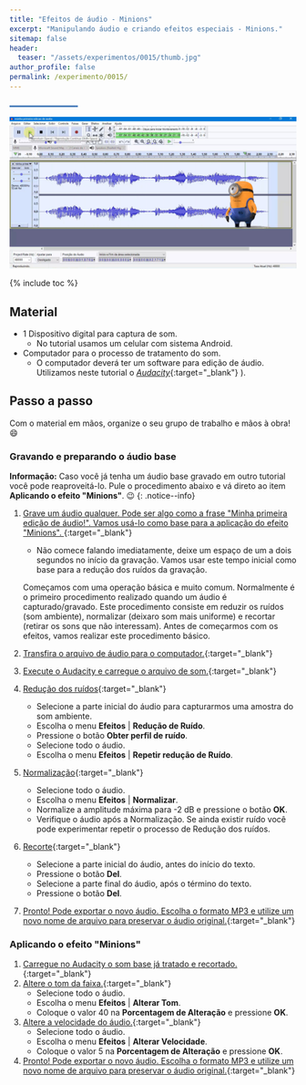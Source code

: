 ```yaml
---
title: "Efeitos de áudio - Minions"
excerpt: "Manipulando áudio e criando efeitos especiais - Minions."
sitemap: false 
header: 
  teaser: "/assets/experimentos/0015/thumb.jpg" 
author_profile: false
permalink: /experimento/0015/
---
```

![Linha separadora](/assets/images/line.jpg)

![Onde de áudio](/assets/experimentos/0015/thumb.jpg)

{% include toc %}

## Material
* 1 Dispositivo digital para captura de som.
  - No tutorial usamos um celular com sistema Android.
* Computador para o processo de tratamento do som. 
  * O computador deverá ter um software para edição de áudio. Utilizamos neste tutorial o [*Audacity*](https://www.audacityteam.org/download/){:target="_blank"} ).

## Passo a passo
Com o material em mãos, organize o seu grupo de trabalho e mãos à obra! :smile:

### Gravando e preparando o áudio base

**Informação:** Caso você já tenha um áudio base gravado em outro tutorial você pode reaproveitá-lo. Pule o procedimento abaixo e vá direto ao item **Aplicando o efeito "Minions"**. :wink:
{: .notice--info}

1. [Grave um áudio qualquer. Pode ser algo como a frase "Minha primeira edição de áudio!". Vamos usá-lo como base para a aplicação do efeito "Minions". ](https://youtu.be/vxsp198lIfQ){:target="_blank"}
   - Não comece falando imediatamente, deixe um espaço de um a dois segundos no início da gravação. Vamos usar este tempo inicial como base para a redução dos ruídos da gravação. 

   Começamos com uma operação básica e muito comum. Normalmente é o primeiro procedimento realizado quando um áudio é capturado/gravado. Este procedimento consiste em reduzir os ruídos (som ambiente), normalizar (deixaro som mais uniforme) e recortar (retirar os sons que não interessam). Antes de começarmos com os efeitos, vamos realizar este procedimento básico.

1. [Transfira o arquivo de áudio para o computador.](https://youtu.be/vxsp198lIfQ?t=29s){:target="_blank"}
1. [Execute o Audacity e carregue o arquivo de som.](https://youtu.be/vxsp198lIfQ?t=53s){:target="_blank"}
1. [Redução dos ruídos](https://youtu.be/vxsp198lIfQ?t=1m12s){:target="_blank"}
    - Selecione a parte inicial do áudio para capturarmos uma amostra do som ambiente.
    - Escolha o menu **Efeitos** &#124; **Redução de Ruído**.
    - Pressione o botão **Obter perfil de ruído**.
    - Selecione todo o áudio.
    - Escolha o menu **Efeitos** &#124; **Repetir redução de Ruído**.
 1. [Normalização](https://youtu.be/vxsp198lIfQ?t=1m30s){:target="_blank"}
    - Selecione todo o áudio.
    - Escolha o menu **Efeitos** &#124; **Normalizar**.
    - Normalize a amplitude máxima para -2 dB e pressione o botão **OK**.
    - Verifique o áudio após a Normalização. Se ainda existir ruído você pode experimentar repetir o processo de Redução dos ruídos.
1. [Recorte](https://youtu.be/vxsp198lIfQ?t=1m56s){:target="_blank"}
    - Selecione a parte inicial do áudio, antes do início do texto. 
    - Pressione o botão **Del**.
    - Selecione a parte final do áudio, após o término do texto.
    - Pressione o botão **Del**.
1. [Pronto! Pode exportar o novo áudio. Escolha o formato MP3 e utilize um novo nome de arquivo para preservar o áudio original.](https://youtu.be/vxsp198lIfQ?t=2m05s){:target="_blank"}

### Aplicando o efeito "Minions"
1. [Carregue no Audacity o som base já tratado e recortado.](https://youtu.be/vxsp198lIfQ?t=2m29s){:target="_blank"}
1. [Altere o tom da faixa.](https://youtu.be/vxsp198lIfQ?t=2m41s){:target="_blank"}
   - Selecione todo o áudio.
   - Escolha o menu **Efeitos** &#124; **Alterar Tom**.
   - Coloque o valor 40 na **Porcentagem de Alteração** e pressione **OK**.
1. [Altere a velocidade do áudio.](https://youtu.be/vxsp198lIfQ?t=2m51s){:target="_blank"}
   - Selecione todo o áudio.
   - Escolha o menu **Efeitos** &#124; **Alterar Velocidade**.
   - Coloque o valor 5 na **Porcentagem de Alteração** e pressione **OK**.
1. [Pronto! Pode exportar o novo áudio. Escolha o formato MP3 e utilize um novo nome de arquivo para preservar o áudio original.](https://youtu.be/vxsp198lIfQ?t=3m0s){:target="_blank"}